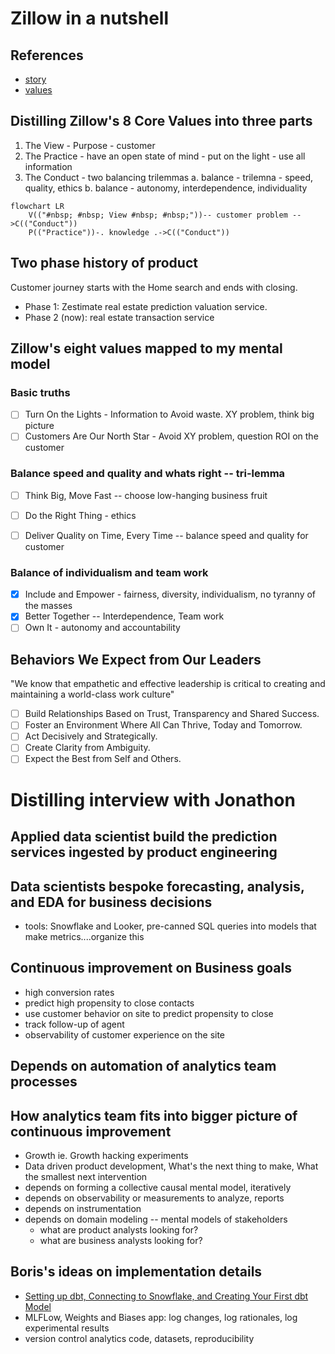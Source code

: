 # Zillow in a nutshell

## References

- [story](https://www.zillowgroup.com/about-us/story)
- [values](https://www.zillow.com/careers/our-values/)


## Distilling Zillow's 8 Core Values into three parts

1. The View - Purpose - customer
2. The Practice - have an open state of mind - put on the light - use all information
3. The Conduct - two balancing trilemmas
  a. balance - trilemna - speed, quality, ethics
  b. balance - autonomy, interdependence, individuality 
  

```mermaid
flowchart LR
    V(("#nbsp; #nbsp; View #nbsp; #nbsp;"))-- customer problem -->C(("Conduct"))
    P(("Practice"))-. knowledge .->C(("Conduct"))
```

## Two phase history of product

Customer journey starts with the Home search and ends with closing.

- Phase 1:  Zestimate real estate prediction valuation service. 
- Phase 2 (now):  real estate transaction service


## Zillow's eight values mapped to my mental model

### Basic truths

- [ ] Turn On the Lights - Information to Avoid waste. XY problem, think big picture
- [ ] Customers Are Our North Star - Avoid XY problem, question ROI on the customer

### Balance speed and quality and whats right -- tri-lemma

- [ ] Think Big, Move Fast -- choose low-hanging business fruit 
- [ ] Do the Right Thing - ethics
- [ ] Deliver Quality on Time, Every Time -- balance speed and quality for customer 


### Balance of individualism and team work

- [x] Include and Empower - fairness, diversity, individualism, no tyranny of the masses
- [x] Better Together -- Interdependence, Team work
- [ ] Own It - autonomy and accountability

## Behaviors We Expect from Our Leaders

"We know that empathetic and effective leadership is critical to creating and maintaining a world-class work culture"

- [ ] Build Relationships Based on Trust, Transparency and Shared Success.
- [ ] Foster an Environment Where All Can Thrive, Today and Tomorrow.
- [ ] Act Decisively and Strategically.
- [ ] Create Clarity from Ambiguity.
- [ ] Expect the Best from Self and Others.

# Distilling interview with Jonathon

## Applied data scientist build the prediction services ingested by product engineering

## Data scientists bespoke forecasting, analysis, and EDA for business decisions

- tools: Snowflake and Looker, pre-canned SQL queries into models that make metrics....organize this

## Continuous improvement on Business goals

- high conversion rates
- predict high propensity to close contacts
- use customer behavior on site to predict propensity to close
- track follow-up of agent
- observability of customer experience on the site

## Depends on automation of analytics team processes

## How analytics team fits into bigger picture of continuous improvement

- Growth ie. Growth hacking experiments
- Data driven product development, What's the next thing to make, What the smallest next intervention
- depends on forming a collective causal mental model, iteratively  
- depends on observability or measurements to analyze, reports
- depends on instrumentation
- depends on domain modeling -- mental models of stakeholders
  - what are product analysts looking for?
  - what are business analysts looking for?

## Boris's ideas on implementation details

- [Setting up dbt, Connecting to Snowflake, and Creating Your First dbt Model](https://medium.com/learning-sql/setting-up-dbt-connecting-to-snowflake-and-creating-your-first-dbt-model-c0d5691b4200)
- MLFLow, Weights and Biases app: log changes, log rationales, log experimental results
- version control analytics code, datasets, reproducibility
